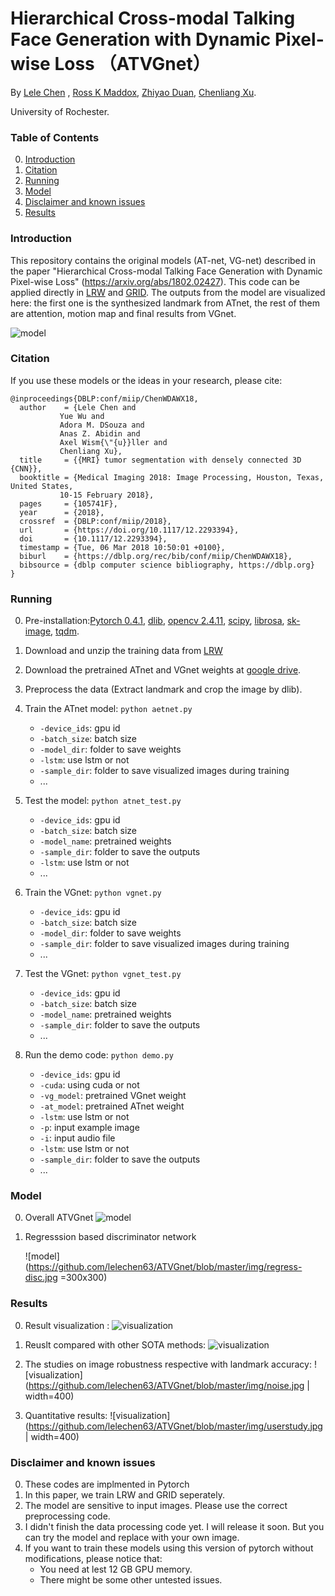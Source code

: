 # Hierarchical Cross-modal Talking Face Generation with Dynamic Pixel-wise Loss （ATVGnet）

By [Lele Chen](http://www.cs.rochester.edu/u/lchen63/) ,
[Ross K Maddox](https://www.urmc.rochester.edu/labs/maddox.aspx),
[ Zhiyao Duan](http://www2.ece.rochester.edu/~zduan/),
[Chenliang Xu](https://www.cs.rochester.edu/~cxu22/).

University of Rochester.

### Table of Contents
0. [Introduction](#introduction)
0. [Citation](#citation)
0. [Running](#running)
0. [Model](#model)
0. [Disclaimer and known issues](#disclaimer-and-known-issues)
0. [Results](#results)

### Introduction

This repository contains the original models (AT-net, VG-net) described in the paper "Hierarchical Cross-modal Talking Face Generation with Dynamic Pixel-wise Loss" (https://arxiv.org/abs/1802.02427). This code can be applied directly in [LRW](http://www.robots.ox.ac.uk/~vgg/data/lip_reading/lrw1.html) and [GRID](http://spandh.dcs.shef.ac.uk/gridcorpus/). The outputs from the model are visualized here: the first one is the synthesized landmark from ATnet, the rest of them are attention, motion map and final results from VGnet.

![model](https://github.com/lelechen63/ATVGnet/blob/master/img/visualization.gif)


### Citation

If you use these models or the ideas in your research, please cite:
	
	@inproceedings{DBLP:conf/miip/ChenWDAWX18,
	  author    = {Lele Chen and
		       Yue Wu and
		       Adora M. DSouza and
		       Anas Z. Abidin and
		       Axel Wism{\"{u}}ller and
		       Chenliang Xu},
	  title     = {{MRI} tumor segmentation with densely connected 3D {CNN}},
	  booktitle = {Medical Imaging 2018: Image Processing, Houston, Texas, United States,
		       10-15 February 2018},
	  pages     = {105741F},
	  year      = {2018},
	  crossref  = {DBLP:conf/miip/2018},
	  url       = {https://doi.org/10.1117/12.2293394},
	  doi       = {10.1117/12.2293394},
	  timestamp = {Tue, 06 Mar 2018 10:50:01 +0100},
	  biburl    = {https://dblp.org/rec/bib/conf/miip/ChenWDAWX18},
	  bibsource = {dblp computer science bibliography, https://dblp.org}
	}
### Running


0. Pre-installation:[Pytorch 0.4.1](https://pytorch.org/), [dlib](https://pypi.org/project/dlib/), [opencv 2.4.11](https://opencv.org/), [scipy](https://anaconda.org/anaconda/scipy), [librosa](https://librosa.github.io/librosa/), [sk-image](http://scikit-image.org/docs/dev/api/skimage.html), [tqdm](https://github.com/tqdm/tqdm).

0. Download and unzip the training data from [LRW](http://www.robots.ox.ac.uk/~vgg/data/lip_reading/lrw1.html)
0. Download the pretrained ATnet and VGnet weights at [google drive](https://drive.google.com/drive/folders/1WYhqKBFX6mLtdJ8sYVLdWUqp5FJDmphg?usp=sharing).
0. Preprocess the data (Extract landmark and crop the image by dlib).
0. Train the ATnet model:  `python aetnet.py`
	- `-device_ids`: gpu id
	- `-batch_size`: batch size 
	- `-model_dir`: folder to save weights
	- `-lstm`:  use lstm or not
	- `-sample_dir`: folder to save visualized images during training
	- ...


0. Test the model: `python atnet_test.py`
	- `-device_ids`: gpu id
	- `-batch_size`: batch size
	- `-model_name`: pretrained weights
	- `-sample_dir`: folder to save the outputs
	- `-lstm`:  use lstm or not
	- ...
0. Train the VGnet:	`python vgnet.py`
	- `-device_ids`: gpu id
	- `-batch_size`: batch size 
	- `-model_dir`: folder to save weights
	- `-sample_dir`: folder to save visualized images during training
	- ...
0. Test the VGnet: 	`python vgnet_test.py`
	- `-device_ids`: gpu id
	- `-batch_size`: batch size
	- `-model_name`: pretrained weights
	- `-sample_dir`: folder to save the outputs
	- ...
0. Run the demo code: `python demo.py`
	- `-device_ids`: gpu id
	- `-cuda`: using cuda or not
	- `-vg_model`: pretrained VGnet weight
	- `-at_model`: pretrained ATnet weight
	- `-lstm`:  use lstm or not
	- `-p`:  input example image
	- `-i`:  input audio file
	- `-lstm`:  use lstm or not
	- `-sample_dir`: folder to save the outputs
	- ...
### Model

0. Overall ATVGnet
	![model](https://github.com/lelechen63/ATVGnet/blob/master/img/generator.jpg)

	
0. Regresssion based discriminator network

	![model](https://github.com/lelechen63/ATVGnet/blob/master/img/regress-disc.jpg =300x300)
	
	

### Results

0. Result visualization :
	![visualization](https://github.com/lelechen63/ATVGnet/blob/master/img/visualresults.jpg)

0. Reuslt compared with other SOTA methods:
	![visualization](https://github.com/lelechen63/ATVGnet/blob/master/img/compare.jpg)

0. The studies on image robustness respective with landmark accuracy:
	![visualization](https://github.com/lelechen63/ATVGnet/blob/master/img/noise.jpg | width=400)

0. Quantitative results:
	![visualization](https://github.com/lelechen63/ATVGnet/blob/master/img/userstudy.jpg | width=400)
	

### Disclaimer and known issues

0. These codes are implmented in Pytorch
0. In this paper, we train LRW and GRID seperately.
0. The model are sensitive to input images. Please use the correct preprocessing code.
0. I didn't finish the data processing code yet. I will release it soon. But you can try the model and replace with your own image.
0. If you want to train these models using this version of pytorch without modifications, please notice that:
	- You need at lest 12 GB GPU memory.
	- There might be some other untested issues.
	
